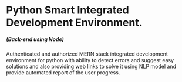 <h1>Python Smart Integrated Development Environment.</h1>
<h5>(Back-end using Node)</h5>
<p>Authenticated and authorized MERN stack integrated development environment for python with ability to detect errors and suggest easy solutions and also providing web links to solve it using NLP model and provide automated report of the user progress.</p>